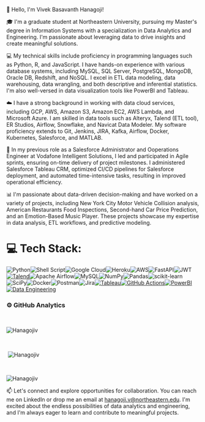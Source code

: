 


<!--
**Hanagojiv/Hanagojiv** is a ✨ _special_ ✨ repository because its `README.md` (this file) appears on your GitHub profile.

Here are some ideas to get you started:

- 🔭 I’m currently working on ...
- 🌱 I’m currently learning ...
- 👯 I’m looking to collaborate on ...
- 🤔 I’m looking for help with ...
- 💬 Ask me about ...
- 📫 How to reach me: ...
- 😄 Pronouns: ...
- ⚡ Fun fact: ...
-->
👋 Hello, I'm Vivek Basavanth Hanagoji!

🎓 I'm a graduate student at Northeastern University, pursuing my Master's degree in Information Systems with a specialization in Data Analytics and Engineering. I'm passionate about leveraging data to drive insights and create meaningful solutions.

💻 My technical skills include proficiency in programming languages such as Python, R, and JavaScript. I have hands-on experience with various database systems, including MySQL, SQL Server, PostgreSQL, MongoDB, Oracle DB, Redshift, and NoSQL. I excel in ETL data modeling, data warehousing, data wrangling, and both descriptive and inferential statistics. I'm also well-versed in data visualization tools like PowerBI and Tableau.

☁️ I have a strong background in working with data cloud services, including GCP, AWS, Amazon S3, Amazon EC2, AWS Lambda, and Microsoft Azure. I am skilled in data tools such as Alteryx, Talend (ETL tool), ER Studios, Airflow, Snowflake, and Navicat Data Modeler. My software proficiency extends to Git, Jenkins, JIRA, Kafka, Airflow, Docker, Kubernetes, Salesforce, and MATLAB.

🌟 In my previous role as a Salesforce Administrator and Ooperations Engineer at Vodafone Intelligent Solutions, I led and participated in Agile sprints, ensuring on-time delivery of project milestones. I administered Salesforce Tableau CRM, optimized CI/CD pipelines for Salesforce deployment, and automated time-intensive tasks, resulting in improved operational efficiency.

📊 I'm passionate about data-driven decision-making and have worked on a variety of projects, including New York City Motor Vehicle Collision analysis, American Restaurants Food Inspections, Second-hand Car Price Prediction, and an Emotion-Based Music Player. These projects showcase my expertise in data analysis, ETL workflows, and predictive modeling.
# 💻 Tech Stack:
![Python](https://img.shields.io/badge/python-3670A0?style=for-the-badge&logo=python&logoColor=ffdd54)![Shell Script](https://img.shields.io/badge/shell_script-%23121011.svg?style=for-the-badge&logo=gnu-bash&logoColor=white)![Google Cloud](https://img.shields.io/badge/Google%20Cloud-%234285F4.svg?style=for-the-badge&logo=google-cloud&logoColor=white)![Heroku](https://img.shields.io/badge/heroku-%23430098.svg?style=for-the-badge&logo=heroku&logoColor=white)![AWS](https://img.shields.io/badge/AWS-%23FF9900.svg?style=for-the-badge&logo=amazon-aws&logoColor=white)![FastAPI](https://img.shields.io/badge/FastAPI-005571?style=for-the-badge&logo=fastapi)![JWT](https://img.shields.io/badge/JWT-black?style=for-the-badge&logo=JSON%20web%20tokens)[![Talend](https://img.shields.io/badge/-Talend-1676F3?style=for-the-badge&logoColor=white)](https://www.talend.com/)![Apache Airflow](https://img.shields.io/badge/Apache%20Airflow-017CEE?style=for-the-badge&logo=Apache%20Airflow&logoColor=white)![MySQL](https://img.shields.io/badge/mysql-%2300f.svg?style=for-the-badge&logo=mysql&logoColor=white)![NumPy](https://img.shields.io/badge/numpy-%23013243.svg?style=for-the-badge&logo=numpy&logoColor=white)![Pandas](https://img.shields.io/badge/pandas-%23150458.svg?style=for-the-badge&logo=pandas&logoColor=white)![scikit-learn](https://img.shields.io/badge/scikit--learn-%23F7931E.svg?style=for-the-badge&logo=scikit-learn&logoColor=white)![SciPy](https://img.shields.io/badge/SciPy-%230C55A5.svg?style=for-the-badge&logo=scipy&logoColor=%white)![Docker](https://img.shields.io/badge/docker-%230db7ed.svg?style=for-the-badge&logo=docker&logoColor=white)![Postman](https://img.shields.io/badge/Postman-FF6C37?style=for-the-badge&logo=postman&logoColor=white)![Jira](https://img.shields.io/badge/jira-%230A0FFF.svg?style=for-the-badge&logo=jira&logoColor=white)[![Tableau](https://img.shields.io/badge/-Tableau-E97627?style=for-the-badge&logo=tableau&logoColor=white)](https://www.tableau.com/)[![GitHub Actions](https://img.shields.io/badge/-GitHub%20Actions-2088FF?style=for-the-badge&logo=github-actions&logoColor=white)](https://github.com/features/actions)[![PowerBI](https://img.shields.io/badge/-PowerBI-F2C811?style=for-the-badge&logo=powerbi&logoColor=white)](https://powerbi.microsoft.com/)[![Data Engineering](https://img.shields.io/badge/-Data%20Engineering-003366?style=for-the-badge)](https://en.wikipedia.org/wiki/Data_engineering)





### ⚙️ GitHub Analytics

<br>
<p><img align="center" src="https://github-readme-stats.vercel.app/api/top-langs?username=Hanagojiv&show_icons=true&locale=en&layout=compact&theme=merko" alt="Hanagojiv" /></p><br>

<p>&nbsp;<img align="center" src="https://github-readme-stats.vercel.app/api?username=Hanagojiv&show_icons=true&locale=en&theme=merko" alt="Hanagojiv" /></p><br>

<p><img align="center" src="https://github-readme-streak-stats.herokuapp.com/?user=Hanagojiv&&theme=merko" alt="Hanagojiv" /></p>




📫 Let's connect and explore opportunities for collaboration. You can reach me on LinkedIn or drop me an email at hanagoji.v@northeastern.edu. I'm excited about the endless possibilities of data analytics and engineering, and I'm always eager to learn and contribute to meaningful projects.
